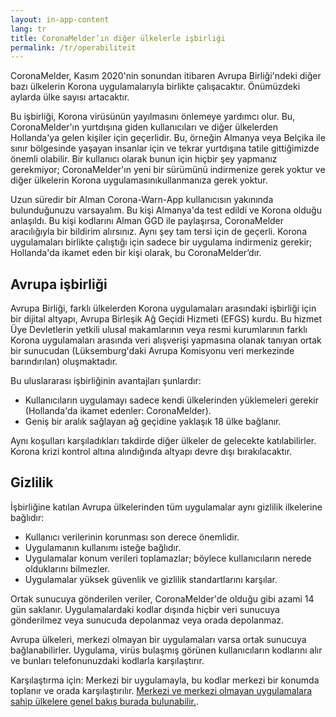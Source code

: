 ```yaml
---
layout: in-app-content
lang: tr
title: CoronaMelder’ın diğer ülkelerle işbirliği
permalink: /tr/operabiliteit
---
```

CoronaMelder, Kasım 2020'nin sonundan itibaren Avrupa Birliği'ndeki diğer bazı ülkelerin Korona uygulamalarıyla birlikte çalışacaktır. Önümüzdeki aylarda ülke sayısı artacaktır.



Bu işbirliği, Korona virüsünün yayılmasını önlemeye yardımcı olur. Bu, CoronaMelder'ın yurtdışına giden kullanıcıları ve diğer ülkelerden Hollanda'ya gelen kişiler için geçerlidir. Bu, örneğin Almanya veya Belçika ile sınır bölgesinde yaşayan insanlar için ve tekrar yurtdışına tatile gittiğimizde önemli olabilir. Bir kullanıcı olarak bunun için hiçbir şey yapmanız gerekmiyor; CoronaMelder'ın yeni bir sürümünü indirmenize gerek yoktur ve diğer ülkelerin Korona uygulamasınıkullanmanıza gerek yoktur.

Uzun süredir bir Alman Corona-Warn-App kullanıcısın yakınında bulunduğunuzu varsayalım. Bu kişi Almanya'da test edildi ve Korona olduğu anlaşıldı. Bu kişi kodlarını Alman GGD ile paylaşırsa, CoronaMelder aracılığıyla bir bildirim alırsınız. Aynı şey tam tersi için de geçerli. Korona uygulamaları birlikte çalıştığı için sadece bir uygulama indirmeniz gerekir; Hollanda'da ikamet eden bir kişi olarak, bu CoronaMelder’dır.

## Avrupa işbirliği

Avrupa Birliği, farklı ülkelerden Korona uygulamaları arasındaki işbirliği için bir dijital altyapı, Avrupa Birleşik Ağ Geçidi Hizmeti (EFGS) kurdu. Bu hizmet Üye Devletlerin yetkili ulusal makamlarının veya resmi kurumlarının farklı Korona uygulamaları arasında veri alışverişi yapmasına olanak tanıyan ortak bir sunucudan (Lüksemburg'daki Avrupa Komisyonu veri merkezinde barındırılan) oluşmaktadır.

Bu uluslararası işbirliğinin avantajları şunlardır:



- Kullanıcıların uygulamayı sadece kendi ülkelerinden yüklemeleri gerekir (Hollanda'da ikamet edenler: CoronaMelder).
- Geniş bir aralık sağlayan ağ geçidine yaklaşık 18 ülke bağlanır.

Aynı koşulları karşıladıkları takdirde diğer ülkeler de gelecekte katılabilirler. Korona krizi kontrol altına alındığında altyapı devre dışı bırakılacaktır. 

## Gizlilik

İşbirliğine katılan Avrupa ülkelerinden tüm uygulamalar aynı gizlilik ilkelerine bağlıdır:

- Kullanıcı verilerinin korunması son derece önemlidir.
- Uygulamanın kullanımı isteğe bağlıdır.
- Uygulamalar konum verileri toplamazlar; böylece kullanıcıların nerede olduklarını bilmezler.
- Uygulamalar yüksek güvenlik ve gizlilik standartlarını karşılar.

Ortak sunucuya gönderilen veriler, CoronaMelder'de olduğu gibi azami 14 gün saklanır. Uygulamalardaki kodlar dışında hiçbir veri sunucuya gönderilmez veya sunucuda depolanmaz veya orada depolanmaz.

Avrupa ülkeleri, merkezi olmayan bir uygulamaları varsa ortak sunucuya bağlanabilirler. Uygulama, virüs bulaşmış görünen kullanıcıların kodlarını alır ve bunları telefonunuzdaki kodlarla karşılaştırır.

Karşılaştırma için: Merkezi bir uygulamayla, bu kodlar merkezi bir konumda toplanır ve orada karşılaştırılır. [Merkezi ve merkezi olmayan uygulamalara sahip ülkelere genel bakış burada bulunabilir.](https://ec.europa.eu/info/live-work-travel-eu/health/coronavirus-response/travel-during-coronavirus-pandemic/how-tracing-and-warning-apps-can-help-during-pandemic_en). 
